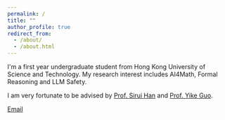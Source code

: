 ```yaml
---
permalink: /
title: ""
author_profile: true
redirect_from: 
  - /about/
  - /about.html
---
```



I'm a first year undergraduate student from Hong Kong University of Science and Technology. My research interest includes AI4Math, Formal Reasoning and LLM Safety.

I am very fortunate to be advised by [Prof. Sirui Han](https://facultyprofiles.hkust.edu.hk/profiles.php?profile=sirui-han-siruihan) and [Prof. Yike Guo](https://facultyprofiles.hkust.edu.hk/profiles.php?profile=yike-guo-yikeguo). 

[Email](ccaoai@connect.ust.hk)
